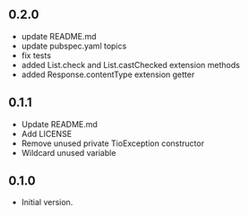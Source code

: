 ## 0.2.0
- update README.md
- update pubspec.yaml topics
- fix tests
- added List.check<T> and List.castChecked<T> extension methods
- added Response.contentType extension getter

## 0.1.1
- Update README.md
- Add LICENSE
- Remove unused private TioException constructor
- Wildcard unused variable

## 0.1.0
- Initial version.
